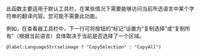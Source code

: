 此函数主要适用于默认工具栏，在某些情况下需要能够访问当前所选语言中某个字符串的翻译内容。您可能不需要此功能。

例如，在查看器工具栏中，下一行可将按钮的“标记”设置为“复制选择”或“复制所有”（根据当前语言）具体取决于当前是否选择了一个区域。

    @label:LanguageStr(selimage ? "CopySelection" : "CopyAll")